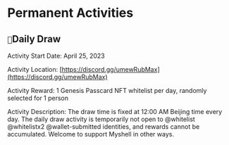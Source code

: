 # Permanent Activities

## `🎉`Daily Draw

Activity Start Date: April 25, 2023

Activity Location: [https://discord.gg/umewRubMax](https://discord.gg/umewRubMax)

Activity Reward: 1 Genesis Passcard NFT whitelist per day, randomly selected for 1 person

Activity Description: The draw time is fixed at 12:00 AM Beijing time every day. The daily draw activity is temporarily not open to @whitelist @whitelistx2 @wallet-submitted identities, and rewards cannot be accumulated. Welcome to support Myshell in other ways.